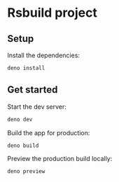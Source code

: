 # Rsbuild project

## Setup

Install the dependencies:

```bash
deno install
```

## Get started

Start the dev server:

```bash
deno dev
```

Build the app for production:

```bash
deno build
```

Preview the production build locally:

```bash
deno preview
```
